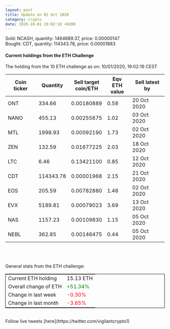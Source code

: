 ```yaml
---
layout: post
title: Update on 01 Oct 2020
category: crypto
date: 2020-10-01 19:02:18 +0200
---
```

<!-- Global site tag (gtag.js) - Google Analytics -->
<script async src="https://www.googletagmanager.com/gtag/js?id=UA-103831149-5"></script>
<script>
  window.dataLayer = window.dataLayer || [];
  function gtag(){dataLayer.push(arguments);}
  gtag('js', new Date());

  gtag('config', 'UA-103831149-5');
</script>
Sold: NCASH, quantity:   1464689.37, price:   0.00000147<br>Bought: CDT, quantity:    114343.78, price:   0.00001883<br>

#### Current holdings from the ETH Challenge

The holding from the 10 ETH challenge as on: 10/01/2020, 19:02:16 CEST

|Coin ticker|Quantity|Sell target<br>coin/ETH|Eqv ETH<br>value|Sell latest by|
|-----------|--------|-----------|-----------|--------------|
ONT|334.66|  0.00180889|0.58|20 Oct 2020|
NANO|455.13|  0.00255675|1.02|03 Oct 2020|
MTL|1998.93|  0.00092190|1.73|02 Oct 2020|
ZEN|132.59|  0.01677225|2.03|18 Oct 2020|
LTC|6.46|  0.13421100|0.85|12 Oct 2020|
CDT|114343.78|  0.00001968|2.15|21 Oct 2020|
EOS|205.59|  0.00782880|1.48|02 Oct 2020|
EVX|5189.81|  0.00079023|3.69|13 Oct 2020|
NAS|1157.23|  0.00109830|1.15|05 Oct 2020|
NEBL|362.85|  0.00146475|0.44|05 Oct 2020|

<br>
<br>
<br>
General stats from the ETH challenge:

<table style="border:1px solid black;margin-left:auto;margin-right:auto;">
	<tbody>
	<tr>
		<td>Current ETH holding</td>
		<td>     15.13 ETH</td>
	</tr>
	<tr>
		<td>Overall change of ETH</td>
		<td><font color="green">+51.34%</font></td>
	</tr>
	<tr>
		<td>Change in last week</td>
		<td><font color="red">-0.30%</font></td>
	</tr>
	<tr>
		<td>Change in last month</td>
		<td><font color="red">-3.65%</font></td>
	</tr>
	</tbody>
</table>

<br>
Follow live tweets [here](https://twitter.com/vigilantcrypto1)
<br>
<br>
